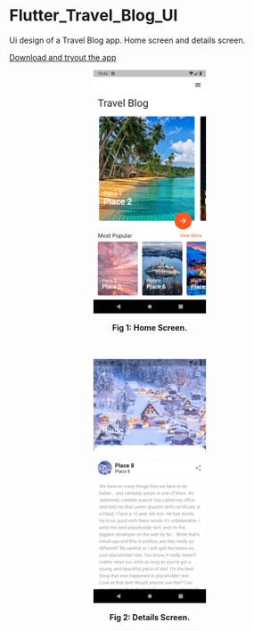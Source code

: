 # Flutter_Travel_Blog_UI
Ui design of a Travel Blog app. Home screen and details screen.

<a href="">Download and tryout the app</a>

<div align="center">
<img src="travel_blog_ui/homepage.png" style="width: 40%"></img>

<strong>Fig 1: Home Screen.</strong>
</div>
<br><br>

<div align="center">
<img src="travel_blog_ui/detailpage.png" style="width: 40%"></img>

<strong>Fig 2: Details Screen.</strong>
</div>
<br><br>
